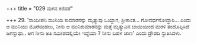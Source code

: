+++
title = "029 ಮಗನ ಕರೆದರೆ"

+++
29. 'ಸಾಂದೀಪನಿ ಮುನಿಯ ಕುಮಾರನನ್ನು ಮೃತ್ಯುವು ಒಯ್ದಾಗ, ಶ್ರೀಕಾಂತ... ಗೋವರ್ಧನೋದ್ಧಾರಿ... ಎಂದು ಆ ಮುನಿಯು ಮೊರೆಯಿಡಲು, ನೀನು ಆ ಮುನಿಕುಮಾರನನ್ನು ಮತ್ತೆ ಮೃತ್ಯುವಿನ ಬಾಯಿಯಿಂದ ಮರಳಿ ತಂದೊಪ್ಪಿಸಿದೆ ಜಗನ್ನಾಥಾ.. ಆಗ ನೀನು ಅತಿ ಸಮೀಪದಲ್ಲಿಯೇ ಇದ್ದೆಯಾ ? ನೀನು ಬಹಳ ಜಾಣ' ಎಂದು ದ್ರೌಪದಿ ಸ್ತುತಿಸಿದಳು.